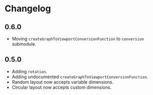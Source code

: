 # Changelog

## 0.6.0

- Moving `createGraphToViewportConversionFunction` to `conversion` submodule.

## 0.5.0

- Adding `rotation`.
- Adding undocumented `createGraphToViewportConversionFunction`.
- Random layout now accepts variable dimensions.
- Circular layout now accepts custom dimensions.
